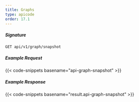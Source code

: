 ```yaml
---
title: Graphs
type: apicode
order: 17.1
---
```


##### Signature
`GET api/v1/graph/snapshot`
##### Example Request
{{< code-snippets basename="api-graph-snapshot" >}}
##### Example Response
{{< code-snippets basename="result.api-graph-snapshot" >}}